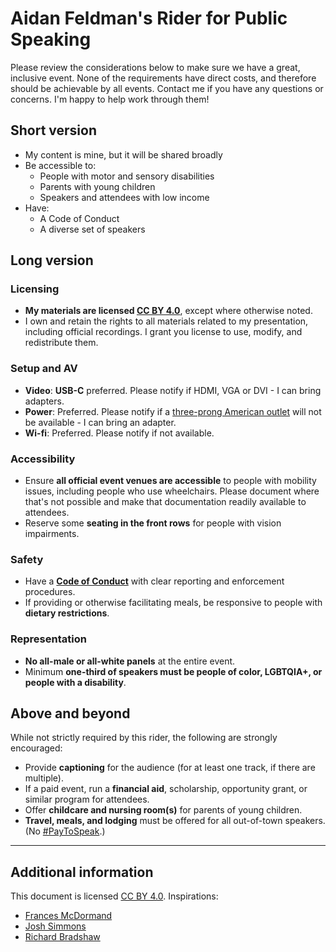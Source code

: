 # Aidan Feldman's Rider for Public Speaking

Please review the considerations below to make sure we have a great, inclusive event. None of the requirements have direct costs, and therefore should be achievable by all events. Contact me if you have any questions or concerns. I'm happy to help work through them!

## Short version

- My content is mine, but it will be shared broadly
- Be accessible to:
  - People with motor and sensory disabilities
  - Parents with young children
  - Speakers and attendees with low income
- Have:
  - A Code of Conduct
  - A diverse set of speakers

## Long version

### Licensing

- **My materials are licensed [CC BY 4.0](https://creativecommons.org/licenses/by/4.0/)**, except where otherwise noted.
- I own and retain the rights to all materials related to my presentation, including official recordings. I grant you license to use, modify, and redistribute them.

### Setup and AV

- **Video**: **USB-C** preferred. Please notify if HDMI, VGA or DVI - I can bring adapters.
- **Power**: Preferred. Please notify if a [three-prong American outlet](https://www.iec.ch/worldplugs/typeB.htm) will not be available - I can bring an adapter.
- **Wi-fi**: Preferred. Please notify if not available.

### Accessibility

- Ensure **all official event venues are accessible** to people with mobility issues, including people who use wheelchairs. Please document where that's not possible and make that documentation readily available to attendees.
- Reserve some **seating in the front rows** for people with vision impairments.

### Safety

- Have a **[Code of Conduct](https://www.ashedryden.com/blog/codes-of-conduct-101-faq)** with clear reporting and enforcement procedures.
- If providing or otherwise facilitating meals, be responsive to people with **dietary restrictions**.

### Representation

- **No all-male or all-white panels** at the entire event.
- Minimum **one-third of speakers must be people of color, LGBTQIA+, or people with a disability**.

## Above and beyond

While not strictly required by this rider, the following are strongly encouraged:

- Provide **captioning** for the audience (for at least one track, if there are multiple).
- If a paid event, run a **financial aid**, scholarship, opportunity grant, or similar program for attendees.
- Offer **childcare and nursing room(s)** for parents of young children.
- **Travel, meals, and lodging** must be offered for all out-of-town speakers. (No [\#PayToSpeak](https://paytospeak.org/).)

---

## Additional information

This document is licensed [CC BY 4.0](https://creativecommons.org/licenses/by/4.0/). Inspirations:

- [Frances McDormand](https://www.npr.org/sections/thetwo-way/2018/03/05/590867132/whats-an-inclusion-rider-here-s-the-story-behind-frances-mcdormand-s-closing-wor)
- [Josh Simmons](https://github.com/joshsimmons/inclusion-rider)
- [Richard Bradshaw](https://thefriendlytester.co.uk/speaker-rider/)
